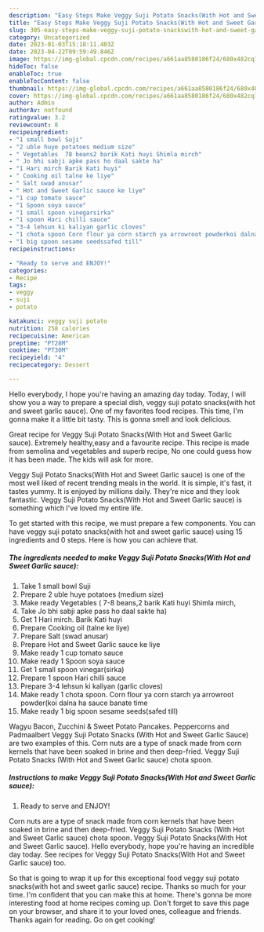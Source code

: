 ```yaml
---
description: "Easy Steps Make Veggy Suji Potato Snacks(With Hot and Sweet Garlic sauce) the Delicious}"
title: "Easy Steps Make Veggy Suji Potato Snacks(With Hot and Sweet Garlic sauce) the Delicious}"
slug: 305-easy-steps-make-veggy-suji-potato-snackswith-hot-and-sweet-garlic-sauce-the-delicious
category: Uncategorized
date: 2023-01-03T15:18:11.403Z
date: 2023-04-22T09:59:49.846Z
image: https://img-global.cpcdn.com/recipes/a661aa8580186f24/680x482cq70/veggy-suji-potato-snackswith-hot-and-sweet-garlic-sauce-recipe-main-photo.jpg
hideToc: false
enableToc: true
enableTocContent: false
thumbnail: https://img-global.cpcdn.com/recipes/a661aa8580186f24/680x482cq70/veggy-suji-potato-snackswith-hot-and-sweet-garlic-sauce-recipe-main-photo.jpg
cover: https://img-global.cpcdn.com/recipes/a661aa8580186f24/680x482cq70/veggy-suji-potato-snackswith-hot-and-sweet-garlic-sauce-recipe-main-photo.jpg
author: Admin
authorAv: notfound
ratingvalue: 3.2
reviewcount: 8
recipeingredient:
- "1 small bowl Suji"
- "2 uble huye potatoes medium size"
- " Vegetables  78 beans2 barik Kati huyi Shimla mirch"
- " Jo bhi sabji apke pass ho daal sakte ha"
- "1 Hari mirch Barik Kati huyi"
- " Cooking oil talne ke liye"
- " Salt swad anusar"
- " Hot and Sweet Garlic sauce ke liye"
- "1 cup tomato sauce"
- "1 Spoon soya sauce"
- "1 small spoon vinegarsirka"
- "1 spoon Hari chilli sauce"
- "3-4 lehsun ki kaliyan garlic cloves"
- "1 chota spoon Corn flour ya corn starch ya arrowroot powderkoi dalna ha sauce banate time"
- "1 big spoon sesame seedssafed till"
recipeinstructions:

- "Ready to serve and ENJOY!"
categories:
- Recipe
tags:
- veggy
- suji
- potato

katakunci: veggy suji potato 
nutrition: 258 calories
recipecuisine: American
preptime: "PT28M"
cooktime: "PT30M"
recipeyield: "4"
recipecategory: Dessert

---
```



Hello everybody, I hope you're having an amazing day today. Today, I will show you a way to prepare a special dish, veggy suji potato snacks(with hot and sweet garlic sauce). One of my favorites food recipes. This time, I'm gonna make it a little bit tasty. This is gonna smell and look delicious.

Great recipe for Veggy Suji Potato Snacks(With Hot and Sweet Garlic sauce). Extremely healthy,easy and a favourite recipe. This recipe is made from semolina and vegetables and superb recipe, No one could guess how it has been made. The kids will ask for more.

Veggy Suji Potato Snacks(With Hot and Sweet Garlic sauce) is one of the most well liked of recent trending meals in the world. It is simple, it's fast, it tastes yummy. It is enjoyed by millions daily. They're nice and they look fantastic. Veggy Suji Potato Snacks(With Hot and Sweet Garlic sauce) is something which I've loved my entire life.


To get started with this recipe, we must prepare a few components. You can have veggy suji potato snacks(with hot and sweet garlic sauce) using 15 ingredients and 0 steps. Here is how you can achieve that.

<!--inarticleads1-->

##### The ingredients needed to make Veggy Suji Potato Snacks(With Hot and Sweet Garlic sauce):

1. Take 1 small bowl Suji
1. Prepare 2 uble huye potatoes (medium size)
1. Make ready  Vegetables ( 7-8 beans,2 barik Kati huyi Shimla mirch,
1. Take  Jo bhi sabji apke pass ho daal sakte ha)
1. Get 1 Hari mirch. Barik Kati huyi
1. Prepare  Cooking oil (talne ke liye)
1. Prepare  Salt (swad anusar)
1. Prepare  Hot and Sweet Garlic sauce ke liye
1. Make ready 1 cup tomato sauce
1. Make ready 1 Spoon soya sauce
1. Get 1 small spoon vinegar(sirka)
1. Prepare 1 spoon Hari chilli sauce
1. Prepare 3-4 lehsun ki kaliyan (garlic cloves)
1. Make ready 1 chota spoon. Corn flour ya corn starch ya arrowroot powder(koi dalna ha sauce banate time
1. Make ready 1 big spoon sesame seeds(safed till)


Wagyu Bacon, Zucchini &amp; Sweet Potato Pancakes. Peppercorns and Padmaalbert Veggy Suji Potato Snacks (With Hot and Sweet Garlic Sauce) are two examples of this. Corn nuts are a type of snack made from corn kernels that have been soaked in brine and then deep-fried. Veggy Suji Potato Snacks (With Hot and Sweet Garlic sauce) chota spoon. 

<!--inarticleads2-->

##### Instructions to make Veggy Suji Potato Snacks(With Hot and Sweet Garlic sauce):


1. Ready to serve and ENJOY!

Corn nuts are a type of snack made from corn kernels that have been soaked in brine and then deep-fried. Veggy Suji Potato Snacks (With Hot and Sweet Garlic sauce) chota spoon. Veggy Suji Potato Snacks(With Hot and Sweet Garlic sauce). Hello everybody, hope you&#39;re having an incredible day today. See recipes for Veggy Suji Potato Snacks(With Hot and Sweet Garlic sauce) too. 

So that is going to wrap it up for this exceptional food veggy suji potato snacks(with hot and sweet garlic sauce) recipe. Thanks so much for your time. I'm confident that you can make this at home. There's gonna be more interesting food at home recipes coming up. Don't forget to save this page on your browser, and share it to your loved ones, colleague and friends. Thanks again for reading. Go on get cooking!
